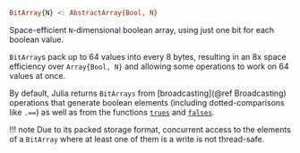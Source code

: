 ```julia
BitArray{N} <: AbstractArray{Bool, N}
```

Space-efficient `N`-dimensional boolean array, using just one bit for each boolean value.

`BitArray`s pack up to 64 values into every 8 bytes, resulting in an 8x space efficiency over `Array{Bool, N}` and allowing some operations to work on 64 values at once.

By default, Julia returns `BitArrays` from [broadcasting](@ref Broadcasting) operations that generate boolean elements (including dotted-comparisons like `.==`) as well as from the functions [`trues`](@ref) and [`falses`](@ref).

!!! note
    Due to its packed storage format, concurrent access to the elements of a `BitArray` where at least one of them is a write is not thread-safe.

